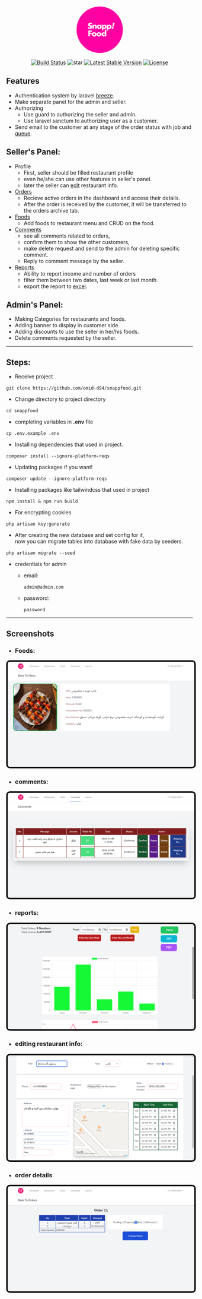 <p align="center"><img style="border-radius: 50%;" width="125px" height="125px" src="public/img/logo-400x400.png" 
alt="SnappFood"></p>

<p align="center">
<a href="https://travis-ci.org/laravel/framework"><img src="https://travis-ci.org/laravel/framework.svg" alt="Build Status"></a>
<img src="https://cdn-icons-png.flaticon.com/512/1828/1828884.png" width="24px" height="24px" alt="star">
<a href="https://packagist.org/packages/laravel/framework"><img src="https://img.shields.io/packagist/v/laravel/framework" alt="Latest Stable Version"></a>
<a href="https://packagist.org/packages/laravel/framework"><img src="https://img.shields.io/packagist/l/laravel/framework" alt="License"></a>
</p>

## Features

- Authentication system by laravel [breeze](https://laravel.com/docs/9.x/starter-kits#laravel-breeze).
- Make separate panel for the admin and seller.
- Authorizing
    - Use guard to authorizing the seller and admin.
    - Use laravel sanctum to authorizing user as a customer.
- Send email to the customer at any stage of the order status with job and [queue](https://laravel.com/docs/9.x/queues).

## Seller's Panel:

- Profile
    - First, seller should be filled restaurant profile
    - even he/she can use other features in seller's panel.
    - later the seller can [edit](#editing-restaurant-info) restaurant info.
- [Orders](#order-details)
    - Recieve active orders in the dashboard and access their details.
    - After the order is received by the customer, it will be transferred to the orders archive tab.
- [Foods](#foods)
    - Add foods to restaurant menu and CRUD on the food.
- [Comments](#comments)
    - see all comments related to orders,
    - confirm them to show the other customers,
    - make delete request and send to the admin for deleting specific comment.
    - Reply to comment message by the seller.
- [Reports](#reporsts)
    - Ability to report income and number of orders <br>
    - filter them between two dates, last week or last month.<br>
    - export the report to [excel](https://packagist.org/packages/maatwebsite/excel). <br>

## Admin's Panel:

- Making Categories for restaurants and foods.
- Adding banner to display in customer side.
- Adding discounts to use the seller in her/his foods.
- Delete comments requested by the seller.

---

## Steps:

- Receive project

<pre><code>git clone https://github.com/omid-d94/snappfood.git </code></pre>

- Change directory to project directory

<pre><code>cd snappfood</code></pre>

- completing variables in <b>.env</b> file

<pre><code>cp .env.example .env</code></pre>

- Installing dependencies that used in project.

<pre><code>composer install --ignore-platform-reqs </code></pre>

- Updating packages if you want!

<pre><code>composer update --ignore-platform-reqs </code></pre>

- Installing packages like tailwindcss that used in project

<pre><code>npm install & npm run build</code></pre>

- For encrypting cookies

<pre><code>php artisan key:generate</code></pre>

- After creating the new database and set config for it,<br>now you can migrate tables into database with fake data by
  seeders.

<pre><code>php artisan migrate --seed</code></pre>

- credentials for admin
    - <p>email: <pre><code>admin@admin.com</code></pre></p>
    - <p>password: <pre><code>password</code></pre></p>

---

## Screenshots

- ### Foods:

<img style="border:4px black solid; border-radius:10px;" src="screenshots/Foods.png" alt="Foods">

- ### comments:

<img style="border:4px black solid; border-radius:10px;"  src="screenshots/Comments.png" alt="Comments">

- ### reports:

<img style="border:4px black solid; border-radius:10px;"  src="screenshots/Reports.png" alt="Reports">

- ### editing restaurant info:

<img style="border:4px black solid; border-radius:10px;"  src="screenshots/Restaurant.png" alt="Restaurant">

- ### order details

<img style="border:4px black solid; border-radius:10px;"  src="screenshots/Orders.png" alt="Orders">

